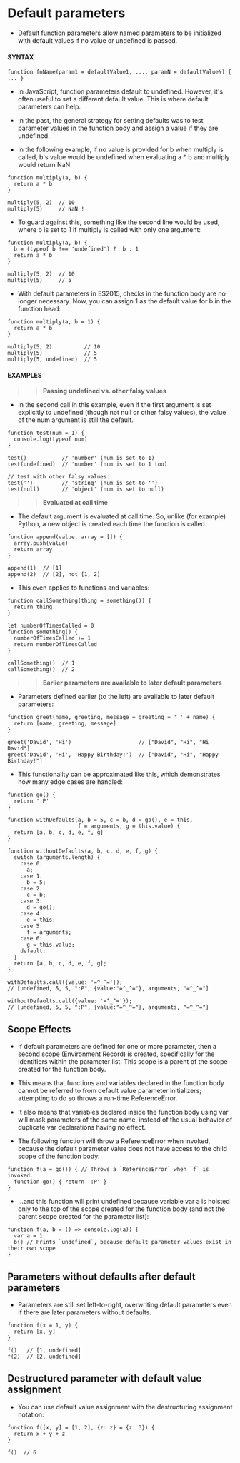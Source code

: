 # Default parameters

- Default function parameters allow named parameters to be initialized with default values if no value or undefined is passed.

#### **SYNTAX**

```
function fnName(param1 = defaultValue1, ..., paramN = defaultValueN) { ... }
```

- In JavaScript, function parameters default to undefined. However, it's often useful to set a different default value. This is where default parameters can help.
- In the past, the general strategy for setting defaults was to test parameter values in the function body and assign a value if they are undefined.

- In the following example, if no value is provided for b when multiply is called, b's value would be undefined when evaluating a \* b and multiply would return NaN.

```
function multiply(a, b) {
  return a * b
}

multiply(5, 2)  // 10
multiply(5)     // NaN !
```

- To guard against this, something like the second line would be used, where b is set to 1 if multiply is called with only one argument:

```
function multiply(a, b) {
  b = (typeof b !== 'undefined') ?  b : 1
  return a * b
}

multiply(5, 2)  // 10
multiply(5)     // 5
```

- With default parameters in ES2015, checks in the function body are no longer necessary. Now, you can assign 1 as the default value for b in the function head:

```
function multiply(a, b = 1) {
  return a * b
}

multiply(5, 2)          // 10
multiply(5)             // 5
multiply(5, undefined)  // 5
```

#### **EXAMPLES**

> > **Passing undefined vs. other falsy values**

- In the second call in this example, even if the first argument is set explicitly to undefined (though not null or other falsy values), the value of the num argument is still the default.

```
function test(num = 1) {
  console.log(typeof num)
}

test()           // 'number' (num is set to 1)
test(undefined)  // 'number' (num is set to 1 too)

// test with other falsy values:
test('')         // 'string' (num is set to '')
test(null)       // 'object' (num is set to null)
```

> > **Evaluated at call time**

- The default argument is evaluated at call time. So, unlike (for example) Python, a new object is created each time the function is called.

```
function append(value, array = []) {
  array.push(value)
  return array
}

append(1)  // [1]
append(2)  // [2], not [1, 2]
```

- This even applies to functions and variables:

```
function callSomething(thing = something()) {
  return thing
}

let numberOfTimesCalled = 0
function something() {
  numberOfTimesCalled += 1
  return numberOfTimesCalled
}

callSomething()  // 1
callSomething()  // 2
```

> > **Earlier parameters are available to later default parameters**

- Parameters defined earlier (to the left) are available to later default parameters:

```
function greet(name, greeting, message = greeting + ' ' + name) {
  return [name, greeting, message]
}

greet('David', 'Hi')                     // ["David", "Hi", "Hi David"]
greet('David', 'Hi', 'Happy Birthday!')  // ["David", "Hi", "Happy Birthday!"]
```

- This functionality can be approximated like this, which demonstrates how many edge cases are handled:

```
function go() {
  return ':P'
}

function withDefaults(a, b = 5, c = b, d = go(), e = this,
                      f = arguments, g = this.value) {
  return [a, b, c, d, e, f, g]
}

function withoutDefaults(a, b, c, d, e, f, g) {
  switch (arguments.length) {
    case 0:
      a;
    case 1:
      b = 5;
    case 2:
      c = b;
    case 3:
      d = go();
    case 4:
      e = this;
    case 5:
      f = arguments;
    case 6:
      g = this.value;
    default:
  }
  return [a, b, c, d, e, f, g];
}

withDefaults.call({value: '=^_^='});
// [undefined, 5, 5, ":P", {value:"=^_^="}, arguments, "=^_^="]

withoutDefaults.call({value: '=^_^='});
// [undefined, 5, 5, ":P", {value:"=^_^="}, arguments, "=^_^="]
```

## Scope Effects

- If default parameters are defined for one or more parameter, then a second scope (Environment Record) is created, specifically for the identifiers within the parameter list. This scope is a parent of the scope created for the function body.
- This means that functions and variables declared in the function body cannot be referred to from default value parameter initializers; attempting to do so throws a run-time ReferenceError.
- It also means that variables declared inside the function body using var will mask parameters of the same name, instead of the usual behavior of duplicate var declarations having no effect.

- The following function will throw a ReferenceError when invoked, because the default parameter value does not have access to the child scope of the function body:

```
function f(a = go()) { // Throws a `ReferenceError` when `f` is invoked.
  function go() { return ':P' }
}
```

- ...and this function will print undefined because variable var a is hoisted only to the top of the scope created for the function body (and not the parent scope created for the parameter list):

```
function f(a, b = () => console.log(a)) {
  var a = 1
  b() // Prints `undefined`, because default parameter values exist in their own scope
}
```

## Parameters without defaults after default parameters

- Parameters are still set left-to-right, overwriting default parameters even if there are later parameters without defaults.

```
function f(x = 1, y) {
  return [x, y]
}

f()   // [1, undefined]
f(2)  // [2, undefined]
```

## Destructured parameter with default value assignment

- You can use default value assignment with the destructuring assignment notation:

```
function f([x, y] = [1, 2], {z: z} = {z: 3}) {
  return x + y + z
}

f()  // 6
```
